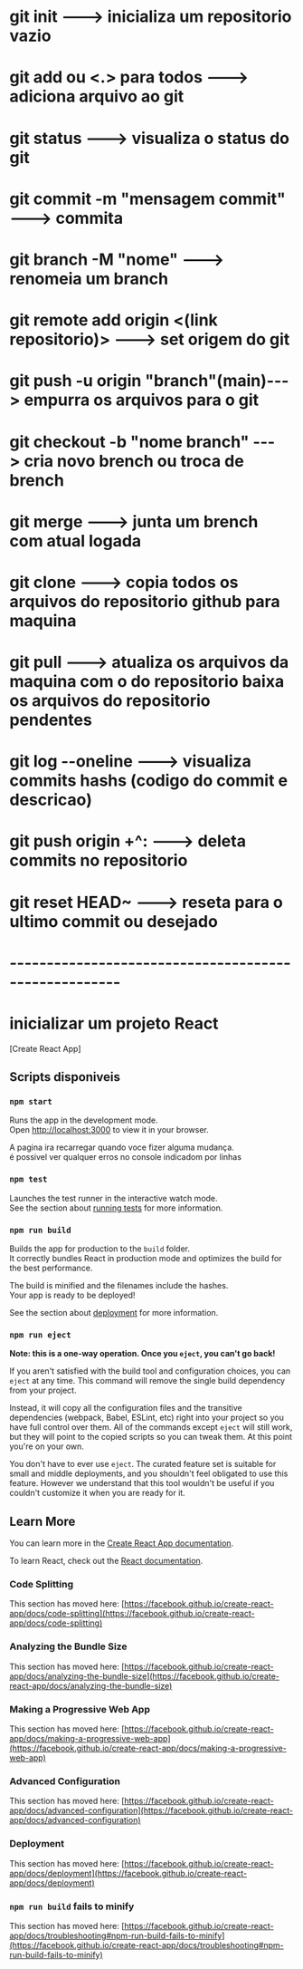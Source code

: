 # git init ---> inicializa um repositorio vazio

# git add ou <.> para todos ---> adiciona arquivo ao git

# git status ---> visualiza o status do git

# git commit -m "mensagem commit" ---> commita

# git branch -M "nome" ---> renomeia um branch

# git remote add origin <(link repositorio)> ---> set origem do git

# git push -u origin "branch"(main)---> empurra os arquivos para o git

# git checkout -b "nome branch" ---> cria novo brench ou troca de brench

# git merge ---> junta um brench com atual logada

# git clone ---> copia todos os arquivos do repositorio github para maquina

# git pull ---> atualiza os arquivos da maquina com o do repositorio baixa os arquivos do repositorio pendentes

# git log --oneline ---> visualiza commits hashs (codigo do commit e descricao)

# git push origin +^: ---> deleta commits no repositorio

# git reset HEAD~ ---> reseta para o ultimo commit ou desejado

# -----------------------------------------------------

# inicializar um projeto React

[Create React App]

## Scripts disponiveis

### `npm start`

Runs the app in the development mode.\
Open [http://localhost:3000](http://localhost:3000) to view it in your browser.

A pagina ira recarregar quando voce fizer alguma mudança.\
é possivel ver qualquer erros no console indicadom por linhas 

### `npm test`

Launches the test runner in the interactive watch mode.\
See the section about [running tests](https://facebook.github.io/create-react-app/docs/running-tests) for more information.

### `npm run build`

Builds the app for production to the `build` folder.\
It correctly bundles React in production mode and optimizes the build for the best performance.

The build is minified and the filenames include the hashes.\
Your app is ready to be deployed!

See the section about [deployment](https://facebook.github.io/create-react-app/docs/deployment) for more information.

### `npm run eject`

**Note: this is a one-way operation. Once you `eject`, you can't go back!**

If you aren't satisfied with the build tool and configuration choices, you can `eject` at any time. This command will remove the single build dependency from your project.

Instead, it will copy all the configuration files and the transitive dependencies (webpack, Babel, ESLint, etc) right into your project so you have full control over them. All of the commands except `eject` will still work, but they will point to the copied scripts so you can tweak them. At this point you're on your own.

You don't have to ever use `eject`. The curated feature set is suitable for small and middle deployments, and you shouldn't feel obligated to use this feature. However we understand that this tool wouldn't be useful if you couldn't customize it when you are ready for it.

## Learn More

You can learn more in the [Create React App documentation](https://facebook.github.io/create-react-app/docs/getting-started).

To learn React, check out the [React documentation](https://reactjs.org/).

### Code Splitting

This section has moved here: [https://facebook.github.io/create-react-app/docs/code-splitting](https://facebook.github.io/create-react-app/docs/code-splitting)

### Analyzing the Bundle Size

This section has moved here: [https://facebook.github.io/create-react-app/docs/analyzing-the-bundle-size](https://facebook.github.io/create-react-app/docs/analyzing-the-bundle-size)

### Making a Progressive Web App

This section has moved here: [https://facebook.github.io/create-react-app/docs/making-a-progressive-web-app](https://facebook.github.io/create-react-app/docs/making-a-progressive-web-app)

### Advanced Configuration

This section has moved here: [https://facebook.github.io/create-react-app/docs/advanced-configuration](https://facebook.github.io/create-react-app/docs/advanced-configuration)

### Deployment

This section has moved here: [https://facebook.github.io/create-react-app/docs/deployment](https://facebook.github.io/create-react-app/docs/deployment)

### `npm run build` fails to minify

This section has moved here: [https://facebook.github.io/create-react-app/docs/troubleshooting#npm-run-build-fails-to-minify](https://facebook.github.io/create-react-app/docs/troubleshooting#npm-run-build-fails-to-minify)
